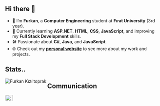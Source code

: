 ## Hi there 👋

- 🌟 I’m **Furkan**, a **Computer Engineering** student at **Fırat University** (3rd year).
- 🌱 Currently learning **ASP.NET**, **HTML**, **CSS**, **JavaScript**, and improving my **Full Stack Development** skills.
- 🛠️ Passionate about **C#**, **Java**, and **JavaScript**.
- 🌐 Check out my **[personal website](https://furkankzltprk.github.io/)** to see more about my work and projects.

## Stats..
<img align="left" src="https://github-readme-stats.vercel.app/api/top-langs?username=FurkanKzltprk&show_icons=true&locale=en&layout=compact" alt="Furkan Kızıltoprak"/>

## Communication
<a href="https://www.linkedin.com/in/furkan-k%C4%B1z%C4%B1ltoprak-a994121a7/" target="_blank">
  <img align="left" src="https://raw.githubusercontent.com/rahuldkjain/github-profile-readme-generator/master/src/images/icons/Social/linked-in-alt.svg" alt="Furkan Kızıltoprak" height="20" width="25" />
</a>
